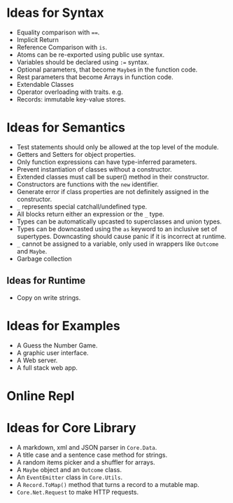 # Ideas for Syntax

-  Equality comparison with `==`.
-  Implicit Return
-  Reference Comparison with `is`.
-  Atoms can be re-exported using public use syntax.
-  Variables should be declared using `:=` syntax.
-  Optional parameters, that become `Maybe`s in the function code.
-  Rest parameters that become Arrays in function code.
-  Extendable Classes
-  Operator overloading with traits. e.g.
-  Records: immutable key-value stores.

# Ideas for Semantics

-  Test statements should only be allowed at the top level of the module.
-  Getters and Setters for object properties.
-  Only function expressions can have type-inferred parameters.
-  Prevent instantiation of classes without a constructor.
-  Extended classes must call be super() method in their constructor.
-  Constructors are functions with the `new` identifier.
-  Generate error if class properties are not definitely assigned in the constructor.
-  `_` represents special catchall/undefined type.
-  All blocks return either an expression or the `_` type.
-  Types can be automatically upcasted to superclasses and union types.
-  Types can be downcasted using the `as` keyword to an inclusive set of supertypes. Downcasting should cause panic if it is incorrect at runtime.
-  `_` cannot be assigned to a variable, only used in wrappers like `Outcome` and `Maybe`.
-  Garbage collection

## Ideas for Runtime

-  Copy on write strings.

# Ideas for Examples

-  A Guess the Number Game.
-  A graphic user interface.
-  A Web server.
-  A full stack web app.

# Online Repl

# Ideas for Core Library

-  A markdown, xml and JSON parser in `Core.Data`.
-  A title case and a sentence case method for strings.
-  A random items picker and a shuffler for arrays.
-  A `Maybe` object and an `Outcome` class.
-  An `EventEmitter` class in `Core.Utils`.
-  A `Record.ToMap()` method that turns a record to a mutable map.
-  `Core.Net.Request` to make HTTP requests.
